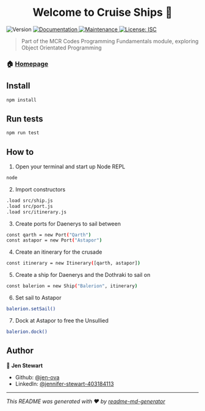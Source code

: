 <h1 align="center">Welcome to Cruise Ships 👋</h1>
<p>
  <img alt="Version" src="https://img.shields.io/badge/version-1.0.0-blue.svg?cacheSeconds=2592000" />
  <a href="https://github.com/jen-ova/cruise-ships#readme" target="_blank">
    <img alt="Documentation" src="https://img.shields.io/badge/documentation-yes-brightgreen.svg" />
  </a>
  <a href="https://github.com/jen-ova/cruise-ships/graphs/commit-activity" target="_blank">
    <img alt="Maintenance" src="https://img.shields.io/badge/Maintained%3F-yes-green.svg" />
  </a>
  <a href="https://github.com/jen-ova/cruise-ships/blob/master/LICENSE" target="_blank">
    <img alt="License: ISC" src="https://img.shields.io/github/license/jen-ova/Cruise Ships" />
  </a>
</p>

> Part of the MCR Codes Programming Fundamentals module, exploring Object Orientated Programming

### 🏠 [Homepage](https://github.com/jen-ova/cruise-ships)

## Install

```sh
npm install
```

## Run tests

```sh
npm run test
```

## How to
1. Open your terminal and start up Node REPL
```sh
node
```

2. Import constructors
```sh
.load src/ship.js
.load src/port.js
.load src/itinerary.js
```

3. Create ports for Daenerys to sail between
```sh
const qarth = new Port("Qarth")
const astapor = new Port("Astapor")
```

4. Create an itinerary for the crusade
```sh
const itinerary = new Itinerary([qarth, astapor])
```

5. Create a ship for Daenerys and the Dothraki to sail on
```sh
const balerion = new Ship("Balerion", itinerary)
```

6. Set sail to Astapor
```sh
balerion.setSail()
```

7. Dock at Astapor to free the Unsullied
```sh
balerion.dock()
```

## Author

👤 **Jen Stewart**

* Github: [@jen-ova](https://github.com/jen-ova)
* LinkedIn: [@jennifer-stewart-403184113](https://linkedin.com/in/jennifer-stewart-403184113)

***
_This README was generated with ❤️ by [readme-md-generator](https://github.com/kefranabg/readme-md-generator)_